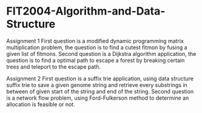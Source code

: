 # FIT2004-Algorithm-and-Data-Structure

Assignment 1 
First question is a modified dynamic programming matrix multiplication problem, the question is to find a cutest fitmon by fusing a given list of fitmons.
Second question is a Dijkstra algorithm application, the question is to find a optimal path to escape a forest by breaking certain trees and teleport to the escape path.

Assignment 2 
First question is a suffix trie application, using data structure suffix trie to save a given genome string and retrieve every substrings in between of given start of the string and end of the string.
Second question is a network flow problem, using Ford-Fulkerson method to determine an allocation is feasible or not.
